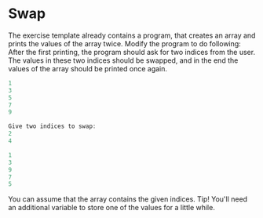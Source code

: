 
# Swap

The exercise template already contains a program, that creates an array and prints the values of the array twice. Modify the program to do following: After the first printing, the program should ask for two indices from the user. The values in these two indices should be swapped, and in the end the values of the array should be printed once again.

```java
1
3
5
7
9

Give two indices to swap:
2
4

1
3
9
7
5
```

You can assume that the array contains the given indices. Tip! You'll need an additional variable to store one of the values for a little while.
